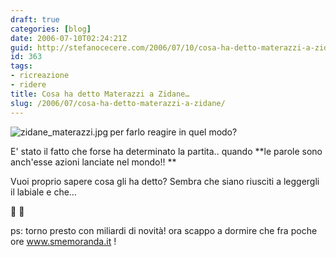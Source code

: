 ```yaml
---
draft: true
categories: [blog]
date: 2006-07-10T02:24:21Z
guid: http://stefanocecere.com/2006/07/10/cosa-ha-detto-materazzi-a-zidane/
id: 363
tags:
- ricreazione
- ridere
title: Cosa ha detto Materazzi a Zidane…
slug: /2006/07/cosa-ha-detto-materazzi-a-zidane/
---
```


<img align="left" alt="zidane_materazzi.jpg" id="image362" title="zidane_materazzi.jpg" src="http://stefanocecere.com/wp-content/uploads/sites/3/2006/07/zidane_materazzi.jpg" />per farlo reagire in quel modo?

E' stato il fatto che forse ha determinato la partita.. quando **le parole sono anch'esse azioni lanciate nel mondo!! **

Vuoi proprio sapere cosa gli ha detto? Sembra che siano riusciti a leggergli il labiale e che…
  
🙂 🙂

ps: torno presto con miliardi di novità! ora scappo a dormire che fra poche ore <a target="_blank" href="http://creaspot2007.smemoranda.it">www.smemoranda.it</a> !